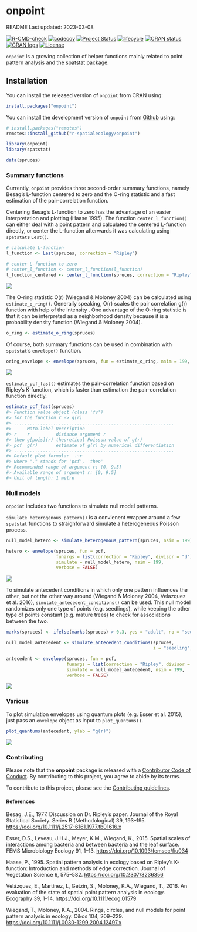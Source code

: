 
<!-- README.md is generated from README.Rmd. Please edit that file -->

# onpoint

<!-- badges: start -->

README Last updated: 2023-03-08

[![R-CMD-check](https://github.com/r-spatialecology/onpoint/actions/workflows/R-CMD-check.yaml/badge.svg)](https://github.com/r-spatialecology/onpoint/actions/workflows/R-CMD-check.yaml)
[![codecov](https://codecov.io/gh/r-spatialecology/onpoint/branch/main/graph/badge.svg?token=RkgCfHnPyf)](https://codecov.io/gh/r-spatialecology/onpoint)
[![Project
Status](https://www.repostatus.org/badges/latest/active.svg)](https://www.repostatus.org/#active)
[![lifecycle](https://img.shields.io/badge/lifecycle-stable-brightgreen.svg)](https://www.tidyverse.org/lifecycle/#stable)
[![CRAN
status](https://www.r-pkg.org/badges/version/onpoint)](https://CRAN.R-project.org/package=onpoint)
[![CRAN
logs](http://cranlogs.r-pkg.org/badges/grand-total/onpoint)](http://cran.rstudio.com/web/packages/onpoint/index.html)
[![License](https://img.shields.io/badge/License-GPLv3-blue.svg)](https://www.gnu.org/licenses/gpl-3.0)

<!-- badges: end -->

`onpoint` is a growing collection of helper functions mainly related to
point pattern analysis and the [spatstat](http://spatstat.org/) package.

## Installation

You can install the released version of `onpoint` from CRAN using:

``` r
install.packages("onpoint")
```

You can install the development version of `onpoint` from
[Github](https://github.com/r-spatialecology/onpoint) using:

``` r
# install.packages("remotes")
remotes::install_github("r-spatialecology/onpoint")
```

``` r
library(onpoint)
library(spatstat)

data(spruces)
```

### Summary functions

Currently, `onpoint` provides three second-order summary functions,
namely Besag’s L-function centered to zero and the O-ring statistic and
a fast estimation of the pair-correlation function.

Centering Besag’s L-function to zero has the advantage of an easier
interpretation and plotting (Haase 1995). The function
`center_l_function()` can either deal with a point pattern and
calculated the centered L-function directly, or center the L-function
afterwards it was calculating using `spatstat`s `Lest()`.

``` r
# calculate L-function
l_function <- Lest(spruces, correction = "Ripley")

# center L-function to zero
# center_l_function <- center_l_function(l_function)
l_function_centered <- center_l_function(spruces, correction = "Ripley")
```

<img src="man/figures/README-plot_lfun-1.png" style="display: block; margin: auto;" />

The O-ring statistic O(r) (Wiegand & Moloney 2004) can be calculated
using `estimate_o_ring()`. Generally speaking, O(r) scales the pair
correlation g(r) function with help of the intensity . One advantage of
the O-ring statistic is that it can be interpreted as a neighborhood
density because it is a probability density function (Wiegand & Moloney
2004).

``` r
o_ring <- estimate_o_ring(spruces)
```

Of course, both summary functions can be used in combination with
`spatstat`’s `envelope()` function.

``` r
oring_envelope <- envelope(spruces, fun = estimate_o_ring, nsim = 199, verbose = FALSE)
```

<img src="man/figures/README-plot_oring-1.png" style="display: block; margin: auto;" />

`estimate_pcf_fast()` estimates the pair-correlation function based on
Ripley’s K-function, which is faster than estimation the
pair-correlation function directly.

``` r
estimate_pcf_fast(spruces)
#> Function value object (class 'fv')
#> for the function r -> g(r)
#> .............................................................
#>      Math.label Description                                  
#> r    r          distance argument r                          
#> theo g[pois](r) theoretical Poisson value of g(r)            
#> pcf  g(r)       estimate of g(r) by numerical differentiation
#> .............................................................
#> Default plot formula:  .~r
#> where "." stands for 'pcf', 'theo'
#> Recommended range of argument r: [0, 9.5]
#> Available range of argument r: [0, 9.5]
#> Unit of length: 1 metre
```

### Null models

`onpoint` includes two functions to simulate null model patterns.

`simulate_heterogenous_pattern()` is a convienent wrapper around a few
`spatstat` functions to straighforward simulate a heterogeneous Poisson
process.

``` r
null_model_hetero <- simulate_heterogenous_pattern(spruces, nsim = 199)

hetero <- envelope(spruces, fun = pcf, 
                   funargs = list(correction = "Ripley", divisor = "d"),
                   simulate = null_model_hetero, nsim = 199, 
                   verbose = FALSE)
```

<img src="man/figures/README-plot_hetero-1.png" style="display: block; margin: auto;" />

To simulate antecedent conditions in which only one pattern influences
the other, but not the other way around (Wiegand & Moloney 2004,
Velazquez et al. 2016), `simulate_antecedent_conditions()` can be used.
This null model randomizes only one type of points (e.g. seedlings),
while keeping the other type of points constant (e.g. mature trees) to
check for associations between the two.

``` r
marks(spruces) <- ifelse(marks(spruces) > 0.3, yes = "adult", no = "seedling")

null_model_antecedent <- simulate_antecedent_conditions(spruces, 
                                                        i = "seedling", j = "adult", nsim = 199)

antecedent <- envelope(spruces, fun = pcf, 
                       funargs = list(correction = "Ripley", divisor = "d"),
                       simulate = null_model_antecedent, nsim = 199, 
                       verbose = FALSE)
```

<img src="man/figures/README-plot_antecedent-1.png" style="display: block; margin: auto;" />

### Various

To plot simulation envelopes using quantum plots (e.g. Esser et
al. 2015), just pass an `envelope` object as input to `plot_quantums()`.

``` r
plot_quantums(antecedent, ylab = "g(r)")
```

<img src="man/figures/README-plot_quantums-1.png" style="display: block; margin: auto;" />

### Contributing

Please note that the **onpoint** package is released with a [Contributor
Code of Conduct](CODE_OF_CONDUCT.md). By contributing to this project,
you agree to abide by its terms.

To contribute to this project, please see the [Contributing
guidelines](CONTRIBUTING.md).

#### References

Besag, J.E., 1977. Discussion on Dr. Ripley’s paper. Journal of the
Royal Statistical Society. Series B (Methodological) 39, 193–195.
<https://doi.org/10.1111/j.2517-6161.1977.tb01616.x>

Esser, D.S., Leveau, J.H.J., Meyer, K.M., Wiegand, K., 2015. Spatial
scales of interactions among bacteria and between bacteria and the leaf
surface. FEMS Microbiology Ecology 91, 1–13.
<https://doi.org/10.1093/femsec/fiu034>

Haase, P., 1995. Spatial pattern analysis in ecology based on Ripley’s
K-function: Introduction and methods of edge correction. Journal of
Vegetation Science 6, 575–582. <https://doi.org/10.2307/3236356>

Velázquez, E., Martínez, I., Getzin, S., Moloney, K.A., Wiegand, T.,
2016. An evaluation of the state of spatial point pattern analysis in
ecology. Ecography 39, 1–14. <https://doi.org/10.1111/ecog.01579>

Wiegand, T., Moloney, K.A., 2004. Rings, circles, and null models for
point pattern analysis in ecology. Oikos 104, 209–229.
<https://doi.org/10.1111/j.0030-1299.2004.12497.x>
